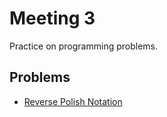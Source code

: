 # Meeting 3
Practice on programming problems.

## Problems
* [Reverse Polish Notation](https://www.codechef.com/problems/ONP)
